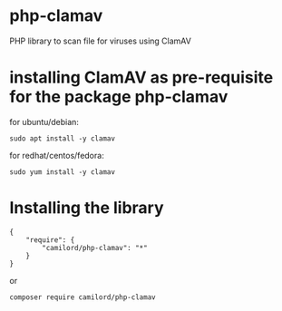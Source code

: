# php-clamav
PHP library to scan file for viruses using ClamAV

# installing ClamAV as pre-requisite for the package php-clamav

for ubuntu/debian:
```$bash
sudo apt install -y clamav
```

for redhat/centos/fedora:
```$bash
sudo yum install -y clamav
```

# Installing the library
```
{
    "require": {
        "camilord/php-clamav": "*"
    }
}
```

or 

```
composer require camilord/php-clamav
```